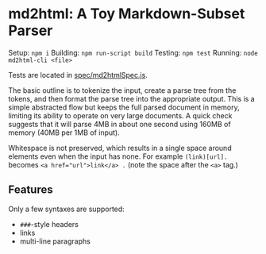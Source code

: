 # md2html: A Toy Markdown-Subset Parser

Setup: `npm i`
Building: `npm run-script build`
Testing: `npm test`
Running: `node md2html-cli <file>`

Tests are located in [spec/md2htmlSpec.js](spec/md2htmlSpec.js).

The basic outline is to tokenize the input, create a parse tree from the tokens,
and then format the parse tree into the appropriate output. This is a simple
abstracted flow but keeps the full parsed document in memory, limiting
its ability to operate on very large documents. A quick check suggests that
it will parse 4MB in about one second using 160MB of memory (40MB per 1MB of input).

Whitespace is not preserved, which results in a single space around elements
even when the input has none. For example `(link)[url].` becomes 
`<a href="url">link</a> .` (note the space after the `<a>` tag.)

## Features

Only a few syntaxes are supported:
  - `###`-style headers
  - links
  - multi-line paragraphs
